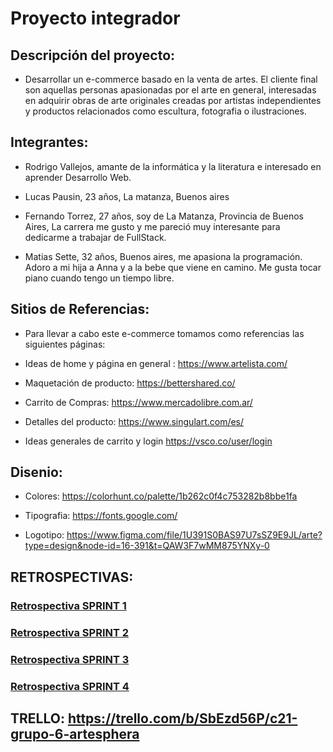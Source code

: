 # Proyecto integrador

## Descripción del proyecto:

- Desarrollar un e-commerce basado en la venta de artes. El cliente final son aquellas personas apasionadas por el arte en general, interesadas en adquirir obras de arte originales creadas por artistas independientes y productos relacionados como escultura, fotografia o ilustraciones.

## Integrantes:

- Rodrigo Vallejos, amante de la informática y la literatura e interesado en aprender Desarrollo Web.

- Lucas Pausin, 23 años, La matanza, Buenos aires

- Fernando Torrez, 27 años, soy de La Matanza, Provincia de Buenos Aires, La carrera me gusto y me pareció muy interesante para dedicarme a trabajar de FullStack.

- Matias Sette, 32 años, Buenos aires, me apasiona la programación. Adoro a mi hija a Anna y a la bebe que viene en camino. Me gusta tocar piano cuando tengo un tiempo libre.

## Sitios de Referencias:

- Para llevar a cabo este e-commerce tomamos como referencias las siguientes páginas:

- Ideas de home y página en general : https://www.artelista.com/

- Maquetación de producto: https://bettershared.co/

- Carrito de Compras: https://www.mercadolibre.com.ar/

- Detalles del producto: https://www.singulart.com/es/

- Ideas generales de carrito y login https://vsco.co/user/login

## Disenio:

- Colores: https://colorhunt.co/palette/1b262c0f4c753282b8bbe1fa

- Tipografia: https://fonts.google.com/

- Logotipo: https://www.figma.com/file/1U391S0BAS97U7sSZ9E9JL/arte?type=design&node-id=16-391&t=QAW3F7wMM875YNXy-0

## RETROSPECTIVAS:

### [Retrospectiva SPRINT 1](https://github.com/x-Fenix-x/C21-Grupo6-Artesphera/blob/retrospectivas/retro1.jpeg)

### [Retrospectiva SPRINT 2](https://github.com/x-Fenix-x/C21-Grupo6-Artesphera/blob/retrospectivas/retro2.MD)

### [Retrospectiva SPRINT 3](https://github.com/x-Fenix-x/C21-Grupo6-Artesphera/blob/retrospectivas/retro3.MD)

### [Retrospectiva SPRINT 4](https://github.com/x-Fenix-x/C21-Grupo6-Artesphera/blob/retrospectivas/retro4.MD)

## TRELLO: https://trello.com/b/SbEzd56P/c21-grupo-6-artesphera
